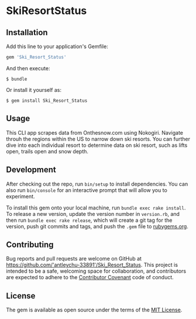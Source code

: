 # SkiResortStatus

## Installation

Add this line to your application's Gemfile:

```ruby
gem 'Ski_Resort_Status'
```

And then execute:

    $ bundle

Or install it yourself as:

    $ gem install Ski_Resort_Status

## Usage

This CLI app scrapes data from Onthesnow.com using Nokogiri. Navigate throuh the regions within the US to narrow down ski resorts. You can further dive into each individual resort to determine data on ski resort, such as lifts open, trails open and snow depth. 

## Development

After checking out the repo, run `bin/setup` to install dependencies. You can also run `bin/console` for an interactive prompt that will allow you to experiment.

To install this gem onto your local machine, run `bundle exec rake install`. To release a new version, update the version number in `version.rb`, and then run `bundle exec rake release`, which will create a git tag for the version, push git commits and tags, and push the `.gem` file to [rubygems.org](https://rubygems.org).

## Contributing

Bug reports and pull requests are welcome on GitHub at https://github.com/'antleychu-33891'/Ski_Resort_Status. This project is intended to be a safe, welcoming space for collaboration, and contributors are expected to adhere to the [Contributor Covenant](http://contributor-covenant.org) code of conduct.


## License

The gem is available as open source under the terms of the [MIT License](http://opensource.org/licenses/MIT).

